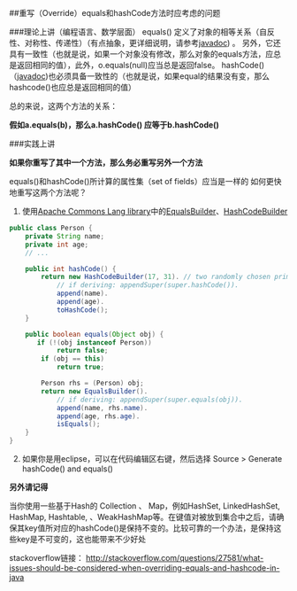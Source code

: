 ##重写（Override）equals和hashCode方法时应考虑的问题

###理论上讲（编程语言、数学层面）
equals() 定义了对象的相等关系（自反性、对称性、传递性）（有点抽象，更详细说明，请参考[javadoc](http://docs.oracle.com/javase/7/docs/api/java/lang/Object.html#equals(java.lang.Object))) 。
另外，它还具有一致性（也就是说，如果一个对象没有修改，那么对象的equals方法，应总是返回相同的值），此外，o.equals(null)应当总是返回false。
hashCode()（[javadoc](http://docs.oracle.com/javase/7/docs/api/java/lang/Object.html#hashCode()))也必须具备一致性的（也就是说，如果equal的结果没有变，那么hashcode()也应总是返回相同的值）

总的来说，这两个方法的关系：

**假如a.equals(b)，那么a.hashCode() 应等于b.hashCode()**

###实践上讲

**如果你重写了其中一个方法，那么务必重写另外一个方法**

equals()和hashCode()所计算的属性集（set of fields）应当是一样的
如何更快地重写这两个方法呢？
1. 使用[Apache Commons Lang library](http://commons.apache.org/lang/)中的[EqualsBuilder](http://commons.apache.org/proper/commons-lang/apidocs/org/apache/commons/lang3/builder/EqualsBuilder.html)、[HashCodeBuilder](http://commons.apache.org/proper/commons-lang/apidocs/org/apache/commons/lang3/builder/HashCodeBuilder.html)
```java
public class Person {
    private String name;
    private int age;
    // ...

    public int hashCode() {
        return new HashCodeBuilder(17, 31). // two randomly chosen prime numbers
            // if deriving: appendSuper(super.hashCode()).
            append(name).
            append(age).
            toHashCode();
    }

    public boolean equals(Object obj) {
       if (!(obj instanceof Person))
            return false;
        if (obj == this)
            return true;

        Person rhs = (Person) obj;
        return new EqualsBuilder().
            // if deriving: appendSuper(super.equals(obj)).
            append(name, rhs.name).
            append(age, rhs.age).
            isEquals();
    }
}
```

2. 如果你是用eclipse，可以在代码编辑区右键，然后选择 Source > Generate hashCode() and equals()

**另外请记得**


当你使用一些基于Hash的 Collection 、 Map，例如HashSet, LinkedHashSet, HashMap, Hashtable, 、WeakHashMap等。在键值对被放到集合中之后，请确保其key值所对应的hashCode()是保持不变的。比较可靠的一个办法，是保持这些key是不可变的，这也能带来不少好处


stackoverflow链接：
http://stackoverflow.com/questions/27581/what-issues-should-be-considered-when-overriding-equals-and-hashcode-in-java
